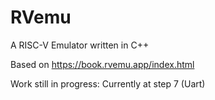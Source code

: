 # RVemu
A RISC-V Emulator written in C++

Based on https://book.rvemu.app/index.html

Work still in progress: Currently at step 7 (Uart)
